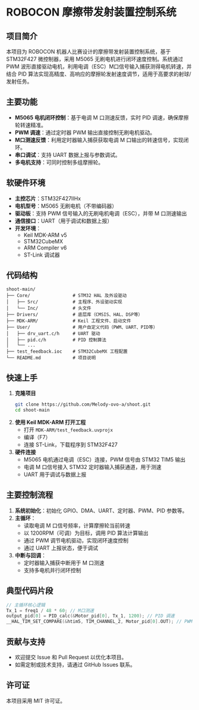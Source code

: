 # ROBOCON 摩擦带发射装置控制系统

## 项目简介
本项目为 ROBOCON 机器人比赛设计的摩擦带发射装置控制系统，基于 STM32F427 微控制器，采用 M5065 无刷电机进行闭环速度控制。系统通过 PWM 波形直接驱动电机，利用电调（ESC）M口信号输入捕获测得电机转速，并结合 PID 算法实现高精度、高响应的摩擦轮发射速度调节，适用于高要求的射球/发射任务。

## 主要功能
- **M5065 电机闭环控制**：基于电调 M 口测速反馈，实时 PID 调速，确保摩擦轮转速精准。
- **PWM 调速**：通过定时器 PWM 输出直接控制无刷电机驱动。
- **M口测速反馈**：利用定时器输入捕获获取电调 M 口输出的转速信号，实现闭环。
- **串口调试**：支持 UART 数据上报与参数调试。
- **多电机支持**：可同时控制多组摩擦轮。

## 软硬件环境
- **主控芯片**：STM32F427IIHx
- **电机型号**：M5065 无刷电机（不带编码器）
- **驱动板**：支持 PWM 信号输入的无刷电机电调（ESC），并带 M 口测速输出
- **通信接口**：UART（用于调试和数据上报）
- **开发环境**：
  - Keil MDK-ARM v5
  - STM32CubeMX
  - ARM Compiler v6
  - ST-Link 调试器

## 代码结构
```
shoot-main/
├── Core/                # STM32 HAL 及外设驱动
│   ├── Src/             # 主程序、外设驱动实现
│   └── Inc/             # 头文件
├── Drivers/             # 底层库（CMSIS、HAL、DSP等）
├── MDK-ARM/             # Keil 工程文件、启动文件
├── User/                # 用户自定义代码（PWM、UART、PID等）
│   ├── drv_uart.c/h     # UART 驱动
│   ├── pid.c/h          # PID 控制算法
│   └── ...
├── test_feedback.ioc    # STM32CubeMX 工程配置
└── README.md            # 项目说明
```

## 快速上手
1. **克隆项目**
   ```bash
   git clone https://github.com/Melody-ovo-a/shoot.git
   cd shoot-main
   ```
2. **使用 Keil MDK-ARM 打开工程**
   - 打开 `MDK-ARM/test_feedback.uvprojx`
   - 编译（F7）
   - 连接 ST-Link，下载程序到 STM32F427
3. **硬件连接**
   - M5065 电机通过电调（ESC）连接，PWM 信号由 STM32 TIM5 输出
   - 电调 M 口信号接入 STM32 定时器输入捕获通道，用于测速
   - UART 用于调试与数据上报

## 主要控制流程
1. **系统初始化**：初始化 GPIO、DMA、UART、定时器、PWM、PID 参数等。
2. **主循环**：
   - 读取电调 M 口信号频率，计算摩擦轮当前转速
   - 以 1200RPM（可调）为目标，调用 PID 算法计算输出
   - 通过 PWM 调节电机驱动，实现闭环速度控制
   - 通过 UART 上报状态，便于调试
3. **中断与回调**：
   - 定时器输入捕获中断用于 M 口测速
   - 支持多电机并行闭环控制

## 典型代码片段
```c
// 主循环核心逻辑
Tx_1 = freq1 / 48 * 60; // M口测速
output_pid[0] = PID_calc(&Motor_pid[0], Tx_1, 1200); // PID 调速
__HAL_TIM_SET_COMPARE(&htim5, TIM_CHANNEL_2, Motor_pid[0].OUT); // PWM 输出
```

## 贡献与支持
- 欢迎提交 Issue 和 Pull Request 以优化本项目。
- 如需定制或技术支持，请通过 GitHub Issues 联系。

## 许可证
本项目采用 MIT 许可证。 